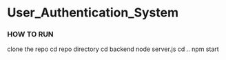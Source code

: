 # User_Authentication_System

### HOW TO RUN
clone the repo
cd repo directory
cd backend
node server.js
cd ..
npm start
